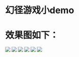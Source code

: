 # 幻径游戏小demo

# 效果图如下：
![](https://github.com/fctony/Magic-Path/blob/master/image/1.png)
![](https://github.com/fctony/Magic-Path/blob/master/image/2.png)
![](https://github.com/fctony/Magic-Path/blob/master/image/3.png)
![](https://github.com/fctony/Magic-Path/blob/master/image/4.png)
![](https://github.com/fctony/Magic-Path/blob/master/image/5.png)
![](https://github.com/fctony/Magic-Path/blob/master/image/6.png)
